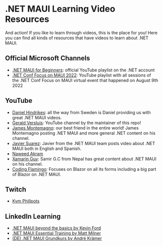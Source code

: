 # .NET MAUI Learning Video Resources

And action! If you like to learn through videos, this is the place for you! Here you can find all kinds of resources that have videos to learn about .NET MAUI.

## Official Microsoft Channels

* [.NET MAUI for Beginners](https://aka.ms/maui/beginners): official YouTube playlist on the .NET account
* [.NET Conf Focus on MAUI 2022](https://www.youtube.com/watch?v=zp3Ja-jAjq4&list=PLdo4fOcmZ0oWePZU3W162NJ9vcXqgpMVc): YouTube playlist with all sessions of the .NET Conf Focus on MAUI virtual event that happened on August 9th 2022

## YouTube

* [Daniel Hindrikes](https://www.youtube.com/c/DanielHindrikes): all the way from Sweden is Daniel providing us with great .NET MAUI videos.
* [Gerald Versluis](https://youtube.com/GeraldVersluis): YouTube channel by the maintainer of this repo!
* [James Montemagno](https://youtube.com/JamesMontemagno): our best friend in the entire world! James Montemagno posting .NET MAUI and more general .NET content on his channel.
* [Javier Suarez](https://youtube.com/JavierSu%C3%A1rezRuiz): Javier from the .NET MAUI team posts video about .NET MAUI both in English and Spanish.
* [Naweed Akram](https://youtube.com/user/xgeno2)
* [Xamarin Guy](https://www.youtube.com/channel/UCBKLE3rLU0CJebTBJ_N4ajQ): Samir G.C from Nepal has great content about .NET MAUI on his channel.
* [Coding Flamingo](https://www.youtube.com/channel/UCjGgqULI1EX0VEoizrD6PYA): Focuses on Blazor on all its forms including a big part of Blazor on .NET MAUI.

## Twitch

* [Kym Phillpots](https://www.twitch.tv/kymphillpotts)

## LinkedIn Learning
* [.NET MAUI beyond the basics by Kevin Ford](https://www.linkedin.com/learning/dot-net-maui-beyond-the-basics/)
* [.NET MAUI Essential Training by Matt Milner](https://www.linkedin.com/learning/dot-net-maui-essential-training/)
* [(DE) .NET MAUI Grundkurs by André Krämer](https://www.linkedin.com/learning/dot-net-maui-grundkurs/)
